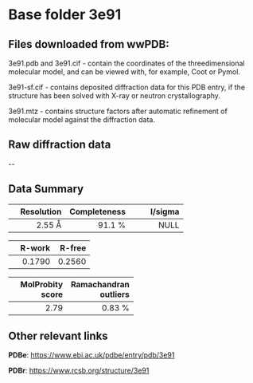 # Base folder 3e91

## Files downloaded from wwPDB:

3e91.pdb and 3e91.cif - contain the coordinates of the threedimensional molecular model, and can be viewed with, for example, Coot or Pymol.

3e91-sf.cif - contains deposited diffraction data for this PDB entry, if the structure has been solved with X-ray or neutron crystallography.

3e91.mtz - contains structure factors after automatic refinement of molecular model against the diffraction data.

## Raw diffraction data

--<br> 

## Data Summary
|   | Resolution | Completeness| I/sigma |
|---|-------------:|----------------:|--------------:|
|   |2.55 Å|91.1  %|<img width=50/>NULL |

|   | **R-work**| **R-free**   
|---|-------------:|----------------:|           
||  0.1790|  0.2560|

|   |**MolProbity<br>score**| **Ramachandran<br>outliers** 
|---|-------------:|----------------:|
||  2.79|  0.83 %|

 

 



## Other relevant links 
**PDBe**:  https://www.ebi.ac.uk/pdbe/entry/pdb/3e91
 
**PDBr**: https://www.rcsb.org/structure/3e91 

